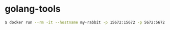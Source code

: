 # golang-tools

```bash
$ docker run --rm -it --hostname my-rabbit -p 15672:15672 -p 5672:5672 rabbitmq:3-management
```